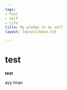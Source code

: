 ```yaml
---
tags:
- Post
- Self
- Life
title: My pledge to my self
layout: layouts/base.njk

---
```

# test

**test**

ayy lmao